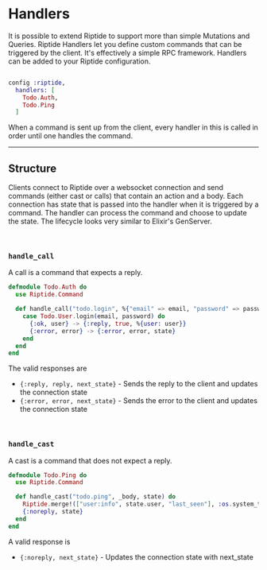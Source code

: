 # Handlers

It is possible to extend Riptide to support more than simple Mutations and Queries. Riptide Handlers let you define custom commands that can be triggered by the client. It's effectively a simple RPC framework. Handlers can be added to your Riptide configuration.

```elixir

config :riptide,
  handlers: [
    Todo.Auth,
    Todo.Ping
  ]


```

When a command is sent up from the client, every handler in this is called in order until one handles the command.

---

## Structure

Clients connect to Riptide over a websocket connection and send commands (either cast or calls) that contain an action and a body. Each connection has state that is passed into the handler when it is triggered by a command. The handler can process the command and choose to update the state. The lifecycle looks very similar to Elixir's GenServer.

&nbsp;

### `handle_call`

A call is a command that expects a reply.

```elixir
defmodule Todo.Auth do
  use Riptide.Command

  def handle_call("todo.login", %{"email" => email, "password" => password}, state) do
    case Todo.User.login(email, password) do
      {:ok, user} -> {:reply, true, %{user: user}}
      {:error, error} -> {:error, error, state}
    end
  end
end

```

The valid responses are

- `{:reply, reply, next_state}` - Sends the reply to the client and updates the connection state
- `{:error, error, next_state}` - Sends the error to the client and updates the connection state

&nbsp;

### `handle_cast`

A cast is a command that does not expect a reply.

```elixir
defmodule Todo.Ping do
  use Riptide.Command

  def handle_cast("todo.ping", _body, state) do
    Riptide.merge!(["user:info", state.user, "last_seen"], :os.system_time(:millisecond))
    {:noreply, state}
  end
end

```

A valid response is

- `{:noreply, next_state}` - Updates the connection state with next_state
